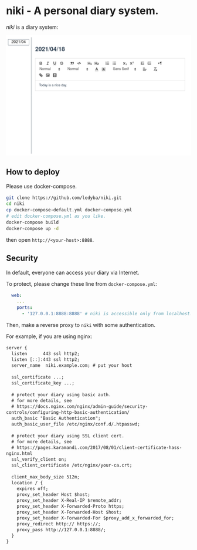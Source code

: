 # niki - A personal diary system.

*niki* is a diary system:

[![screenshot.png](screenshot.png)](screenshot.png)

## How to deploy

Please use docker-compose.

```sh
git clone https://github.com/ledyba/niki.git
cd niki
cp docker-compose-default.yml docker-compose.yml
# edit docker-compose.yml as you like.
docker-compose build
docker-compose up -d
```

then open `http://<your-host>:8888`.

## Security

In default, everyone can access your diary via Internet.

To protect, please change these line from `docker-compose.yml`:
```yaml
  web:
    ...
    ports:
      - '127.0.0.1:8888:8888' # niki is accessible only from localhost.
```

Then, make a reverse proxy to `niki` with some authentication.

For example, if you are using nginx:

```
server {
  listen      443 ssl http2;
  listen [::]:443 ssl http2;
  server_name  niki.example.com; # put your host

  ssl_certificate ...;
  ssl_certificate_key ...;

  # protect your diary using basic auth.
  # for more details, see
  # https://docs.nginx.com/nginx/admin-guide/security-controls/configuring-http-basic-authentication/
  auth_basic "Basic Authentication";
  auth_basic_user_file /etc/nginx/conf.d/.htpasswd;

  # protect your diary using SSL client cert.
  # for more details, see
  # https://pages.karamandi.com/2017/08/01/client-certificate-hass-nginx.html
  ssl_verify_client on;
  ssl_client_certificate /etc/nginx/your-ca.crt;

  client_max_body_size 512m;
  location / {
    expires off;
    proxy_set_header Host $host;
    proxy_set_header X-Real-IP $remote_addr;
    proxy_set_header X-Forwarded-Proto https;
    proxy_set_header X-Forwarded-Host $host;
    proxy_set_header X-Forwarded-For $proxy_add_x_forwarded_for;
    proxy_redirect http:// https://;
    proxy_pass http://127.0.0.1:8888/;
  }
}

```